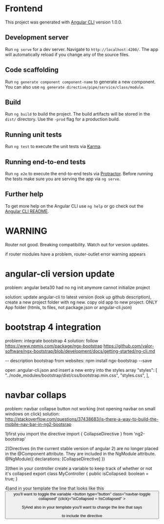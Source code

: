 # Frontend

This project was generated with [Angular CLI](https://github.com/angular/angular-cli) version 1.0.0.

## Development server

Run `ng serve` for a dev server. Navigate to `http://localhost:4200/`. The app will automatically reload if you change any of the source files.

## Code scaffolding

Run `ng generate component component-name` to generate a new component. You can also use `ng generate directive/pipe/service/class/module`.

## Build

Run `ng build` to build the project. The build artifacts will be stored in the `dist/` directory. Use the `-prod` flag for a production build.

## Running unit tests

Run `ng test` to execute the unit tests via [Karma](https://karma-runner.github.io).

## Running end-to-end tests

Run `ng e2e` to execute the end-to-end tests via [Protractor](http://www.protractortest.org/).
Before running the tests make sure you are serving the app via `ng serve`.

## Further help

To get more help on the Angular CLI use `ng help` or go check out the [Angular CLI README](https://github.com/angular/angular-cli/blob/master/README.md).




# WARNING

Router not good.
Breaking compatibility.
Watch out for version updates.

if router modules have a problem, router-outlet error warning appears

# angular-cli version update

problem:
angular beta30 had no ng init anymore
cannot initialize project

solution:
update angular-cli to latest version (look up github description), create a new project folder with ng new.
copy old app to new project. ONLY App folder (htmls, ts files, not package.json or angular-cli.json)

# bootstrap 4 integration
problem:
integrate bootstrap 4
solution:
follow
https://www.npmjs.com/package/ngx-bootstrap
https://github.com/valor-software/ngx-bootstrap/blob/development/docs/getting-started/ng-cli.md


-- description bootstrap from websites:
npm install ngx-bootstrap --save
<!--- index.html -->
<link href="https://maxcdn.bootstrapcdn.com/bootstrap/4.0.0-alpha.6/css/bootstrap.min.css" rel="stylesheet">

open .angular-cli.json and insert a new entry into the styles array
      "styles": [
         "../node_modules/bootstrap/dist/css/bootstrap.min.css",
        "styles.css",
      ],

# navbar collaps
problem:
navbar collapse button not working (not opening navbar on small windows on click)
solution:
http://stackoverflow.com/questions/37438683/is-there-a-way-to-build-the-mobile-nav-bar-in-ng2-bootsrap

1)first you import the directive
import { CollapseDirective } from 'ng2-bootstrap'

2)Directives (in the current stable version of angular 2) are no longer placed in the @Component attribute.
They are included in the NgModule attribute.
@NgModule({ declarations: [CollapseDirective] })

3)then in your controller create a variable to keep track of whether or not it's collapsed
export class MyController {
 public isCollapsed: boolean = true;
}

4)and in your template the line that looks like this 
<button type="button" class="navbar-toggle collapsed" data-toggle="collapse" >
you'll want to toggle the variable
<button type="button" class="navbar-toggle collapsed" (click)="isCollapsed = !isCollapsed" >

5)And also in your template you'll want to change the line that says
<div class="collapse navbar-collapse" id="bs-example-navbar-collapse-1"> to include the directive
<div id="navbar" class="navbar-collapse collapse" [collapse]="isCollapsed">